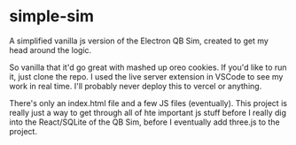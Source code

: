 # simple-sim
A simplified vanilla js version of the Electron QB Sim, created to get my head around the logic.

So vanilla that it'd go great with mashed up oreo cookies. If you'd like to run it, just clone the repo. I used the live server extension in VSCode to see my work in real time. I'll probably never deploy this to vercel or anything.

There's only an index.html file and a few JS files (eventually). This project is really just a way to get through all of hte important js stuff before I really dig into the React/SQLite of the QB Sim, before I eventually add three.js to the project.
